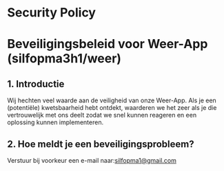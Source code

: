 # Security Policy

# Beveiligingsbeleid voor Weer-App (silfopma3h1/weer)

## 1. Introductie
Wij hechten veel waarde aan de veiligheid van onze Weer-App. Als je een (potentiële) kwetsbaarheid hebt ontdekt, waarderen we het zeer als je die vertrouwelijk met ons deelt zodat we snel kunnen reageren en een oplossing kunnen implementeren.

## 2. Hoe meldt je een beveiligingsprobleem?
Verstuur bij voorkeur een e-mail naar:silfopma1@gmail.com


